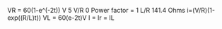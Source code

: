 VR = 60(1-e^(-2t)) V
5
V/R
0
Power factor = 1
L/R
141.4 Ohms
i=(V/R)(1-exp⁡((R/L)t))
VL = 60(e-2t)V
I = Ir = IL